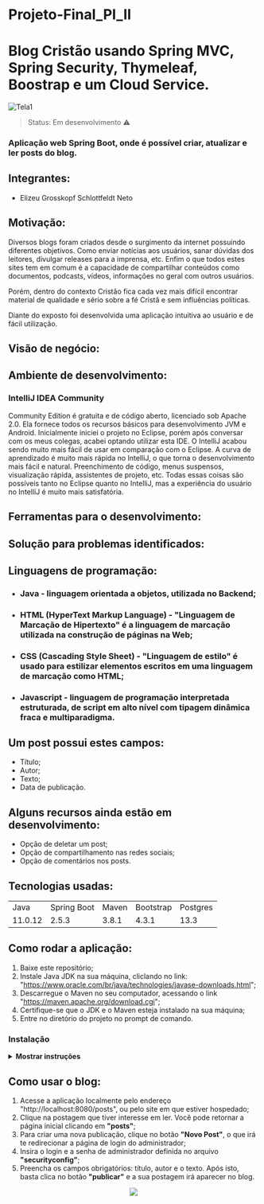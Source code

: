 # Projeto-Final_PI_II
# Blog Cristão usando Spring MVC, Spring Security, Thymeleaf, Boostrap e um Cloud Service.

![Tela1](https://user-images.githubusercontent.com/42324527/129298577-0605843b-e21c-4eea-83fa-208a6aab2b2d.png)

> Status: Em desenvolvimento ⚠️

### Aplicação web Spring Boot, onde é possível criar, atualizar e ler posts do blog.

## Integrantes:
+ Elizeu Grosskopf Schlottfeldt Neto

## Motivação:
Diversos blogs foram criados desde o surgimento da internet possuindo diferentes objetivos. Como enviar notícias aos usuários, sanar dúvidas dos leitores, divulgar releases para a imprensa, etc. Enfim o que todos estes sites tem em comum é a capacidade de compartilhar conteúdos como documentos, podcasts, vídeos, informações no geral com outros usuários. 

Porém, dentro do contexto Cristão fica cada vez mais difícil encontrar material de qualidade e sério sobre a fé Cristã e sem influências políticas. 

Diante do exposto foi desenvolvida uma aplicação intuitiva ao usuário e de fácil utilização.

## Visão de negócio:

## Ambiente de desenvolvimento:
### IntelliJ IDEA Community 

Community Edition é gratuita e de código aberto, licenciado sob Apache 2.0. Ela fornece todos os recursos básicos para desenvolvimento JVM e Android. Inicialmente iniciei o projeto no Eclipse, porém após conversar com os meus colegas, acabei optando utilizar esta IDE. O IntelliJ acabou sendo muito mais fácil de usar em comparação com o Eclipse. A curva de aprendizado é muito mais rápida no IntelliJ, o que torna o desenvolvimento mais fácil e natural. Preenchimento de código, menus suspensos, visualização rápida, assistentes de projeto, etc. Todas essas coisas são possíveis tanto no Eclipse quanto no IntelliJ, mas a experiência do usuário no IntelliJ é muito mais satisfatória.

## Ferramentas para o desenvolvimento:

## Solução para problemas identificados:

## Linguagens de programação:
+ ### Java - linguagem orientada a objetos, utilizada no Backend;
+ ### HTML (HyperText Markup Language) - "Linguagem de Marcação de Hipertexto" é a linguagem de marcação utilizada na construção de páginas na Web;
+ ### CSS (Cascading Style Sheet) - "Linguagem de estilo" é usado para estilizar elementos escritos em uma linguagem de marcação como HTML;
+ ### Javascript - linguagem de programação interpretada estruturada, de script em alto nível com tipagem dinâmica fraca e multiparadigma.

## Um post possui estes campos:

+ Título; 
+ Autor;
+ Texto;
+ Data de publicação.

## Alguns recursos ainda estão em desenvolvimento:

- Opção de deletar um post;
- Opção de compartilhamento nas redes sociais;
- Opção de comentários nos posts.

## Tecnologias usadas:

<table>
  <tr>
    <td>Java</td>
    <td>Spring Boot</td>
    <td>Maven</td>
    <td>Bootstrap</td>
    <td>Postgres</td>
  </tr>
  <tr>
    <td>11.0.12</td>
    <td>2.5.3</td>
    <td>3.8.1</td>
    <td>4.3.1</td>
    <td>13.3</td>
  </tr>
</table>


## Como rodar a aplicação:

1) Baixe este repositório;
2) Instale Java JDK na sua máquina, cliclando no link: "https://www.oracle.com/br/java/technologies/javase-downloads.html";
3) Descarregue o Maven no seu computador, acessando o link "https://maven.apache.org/download.cgi";
4) Certifique-se que o JDK e o Maven esteja instalado na sua máquina;
5) Entre no diretório do projeto no prompt de comando.

### Instalação

<details><summary><b>Mostrar instruções</b></summary>

1. Entre no diretório do projeto e digite o comando `mvn clean install`:
  

    ```sh
    C:\Users\aluno\projeto-final>mvn clean install
    ```

2. Add the `size-limit` section and the `size` script to your `package.json`:

    ```diff
    + "size-limit": [
    +   {
    +     "path": "dist/app-*.js"
    +   }
    + ],
      "scripts": {
        "build": "webpack ./webpack.config.js",
    +   "size": "npm run build && size-limit",
        "test": "jest && eslint ."
      }
    ```

3. Here’s how you can get the size for your current project:

    ```sh
    $ npm run size

      Package size: 30.08 kB with all dependencies, minified and gzipped
    ```

4. Now, let’s set the limit. Add 25% to the current total time and use that as
   the limit in your `package.json`:

    ```diff
      "size-limit": [
        {
    +     "limit": "35 kB",
          "path": "dist/app-*.js"
        }
      ],
    ```

5. Add the `size` script to your test suite:

    ```diff
      "scripts": {
        "build": "webpack ./webpack.config.js",
        "size": "npm run build && size-limit",
    -   "test": "jest && eslint ."
    +   "test": "jest && eslint . && npm run size"
      }
    ```

6. If you don’t have a continuous integration service running, don’t forget
   to add one — start with [Travis CI].

</details>

## Como usar o blog:

1) Acesse a aplicação localmente pelo endereço "http://localhost:8080/posts", ou pelo site em que estiver hospedado;
2) Clique na postagem que tiver interesse em ler. Você pode retornar a página inicial clicando em **"posts"**;
3) Para criar uma nova publicação, clique no botão **"Novo Post"**, o que irá te redirecionar a página de login do administrador;
4) Insira o login e a senha de administrador definida no arquivo **"securityconfig"**;
5) Preencha os campos obrigatórios: título, autor e o texto. Após isto, basta clica no botão **"publicar"** e a sua postagem irá aparecer no blog.

<center><img src="https://user-images.githubusercontent.com/42324527/129298983-f0ffd47b-cbe9-412b-9b54-325dd05d39aa.gif"></center>

